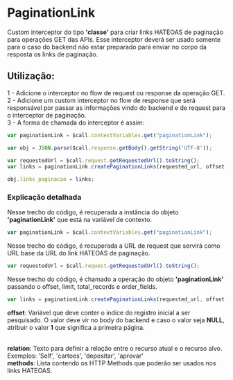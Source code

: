 # PaginationLink
Custom interceptor do tipo <b>'classe'</b> para criar links HATEOAS de paginação para operações GET das APIs.
Esse interceptor deverá ser usado somente para o caso do backend não estar preparado para enviar no corpo da resposta os links de paginação.
## Utilização:
1 - Adicione o interceptor no flow de request ou response da operação GET.
<br>
2 - Adicione um custom interceptor no flow de response que será responsável por passar as informações vindo do backend e de request para o interceptor de paginação.
<br>
3 - A forma de chamada do interceptor é assim:
```javascript
var paginationLink = $call.contextVariables.get("paginationLink");

var obj = JSON.parse($call.response.getBody().getString('UTF-8'));

var requestedUrl = $call.request.getRequestedUrl().toString();
var links = paginationLink.createPaginationLinks(requested_url, offset, limit, total_records, order_fields);

obj.links_paginacao = links;
```
### Explicação detalhada

Nesse trecho do código, é recuperada a instância do objeto <b>'paginationLink'</b> que está na variável de contexto.
```javascript
var paginationLink = $call.contextVariables.get("paginationLink");
```

Nesse trecho do código, é recuperada a URL de request que servirá como URL base da URL do link HATEOAS de paginação.
```javascript
var requestedUrl = $call.request.getRequestedUrl().toString();
```

Nesse trecho do código, é chamado a operação do objeto <b>'paginationLink'</b> passando o offset, limit, total_records e order_fields.
```javascript
var links = paginationLink.createPaginationLinks(requested_url, offset, limit, total_records, order_fields);
```
<b>offset</b>: Variável que deve conter o índice do registro inicial a ser pesquisado. O valor deve vir no body do backend e caso o valor seja <b>NULL</b>, atribuir o valor <b>1</b> que significa a primeira página.

<br><b>relation</b>: Texto para definir a relação entre o recurso atual e o recurso alvo. Exemplos: 'Self', 'cartoes', 'depositar', 'aprovar'
<br><b>methods</b>: Lista contendo os HTTP Methods que poderão ser usados nos links HATEOAS.